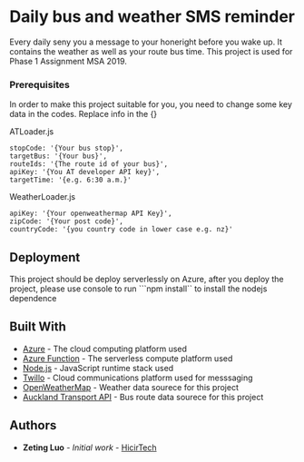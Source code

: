 # Daily bus and weather SMS reminder
Every daily seny you a message to your honeright before you wake up. It contains the weather as well as your route bus time. This project is used for Phase 1 Assignment MSA 2019. 

### Prerequisites
In order to make this project suitable for you, you need to change some key data in the codes. Replace info in the {}

ATLoader.js
```
stopCode: '{Your bus stop}',
targetBus: '{Your bus}',
routeIds: '{The route id of your bus}',
apiKey: '{You AT developer API key}',
targetTime: '{e.g. 6:30 a.m.}'
```

WeatherLoader.js
```
apiKey: '{Your openweathermap API Key}',
zipCode: '{Your post code}',
countryCode: '{you country code in lower case e.g. nz}'
```

## Deployment

This project should be deploy serverlessly on Azure, after you deploy the project, please use console to run ```npm install`` to install the nodejs dependence

## Built With

* [Azure](https://azure.microsoft.com/) - The cloud computing platform used
* [Azure Function](https://azure.microsoft.com/en-in/services/functions/) - The serverless compute platform used
* [Node.js](https://nodejs.org/) -  JavaScript runtime stack used
* [Twillo](https://twilio.com/) - Cloud communications platform used for messsaging
* [OpenWeatherMap](https://openweathermap.org/) - Weather data sourece for this project
* [Auckland Transport API](https://dev-portal.at.govt.nz/) - Bus route data sourece for this project

## Authors
* **Zeting Luo** - *Initial work* - [HicirTech](https://github.com/HicirTech)
